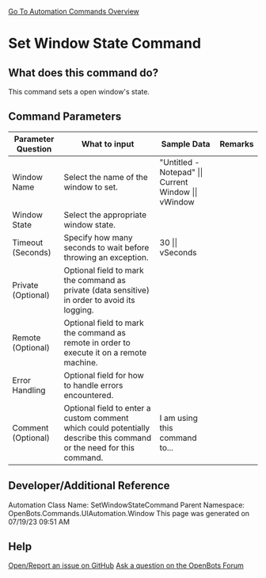<!--TITLE: Set Window State Command -->
<!-- SUBTITLE: a command in the UI Automation Commands\Window group. -->
[Go To Automation Commands Overview](/automation-commands)


# Set Window State Command


## What does this command do?
This command sets a open window's state.


## Command Parameters
| Parameter Question   	| What to input  	|  Sample Data 	| Remarks  	|
| ---                    | ---               | ---           | ---       |
|Window Name|Select the name of the window to set.|"Untitled - Notepad" \|\| Current Window \|\| vWindow||
|Window State|Select the appropriate window state.|||
|Timeout (Seconds)|Specify how many seconds to wait before throwing an exception.|30 \|\| vSeconds||
|Private (Optional)|Optional field to mark the command as private (data sensitive) in order to avoid its logging.|||
|Remote (Optional)|Optional field to mark the command as remote in order to execute it on a remote machine.|||
|Error Handling|Optional field for how to handle errors encountered.|||
|Comment (Optional)|Optional field to enter a custom comment which could potentially describe this command or the need for this command.|I am using this command to...||


## Developer/Additional Reference
Automation Class Name: SetWindowStateCommand
Parent Namespace: OpenBots.Commands.UIAutomation.Window
This page was generated on 07/19/23 09:51 AM


## Help
[Open/Report an issue on GitHub](https://github.com/OpenBotsAI/OpenBots.Studio/issues/new)
[Ask a question on the OpenBots Forum](https://openbots.ai/forums/)
